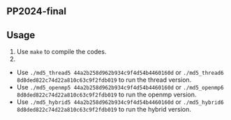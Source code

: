 ## PP2024-final

## Usage
1. Use `make` to compile the codes.
2. 
- Use `./md5_thread5 44a2b258d962b934c9f4d54b4460160d` or `./md5_thread6 8d8ded822c74d22a810c63c9f2fdb019` to run the thread version.
- Use `./md5_openmp5 44a2b258d962b934c9f4d54b4460160d` or `./md5_openmp6 8d8ded822c74d22a810c63c9f2fdb019` to run the openmp version.
- Use `./md5_hybrid5 44a2b258d962b934c9f4d54b4460160d` or `./md5_hybrid6 8d8ded822c74d22a810c63c9f2fdb019` to run the hybrid version.